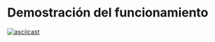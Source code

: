 # Demostración del funcionamiento
[![asciicast](https://asciinema.org/a/gfuXOgtEEuEgtuWqX7SrBIp4u.svg)](https://asciinema.org/a/gfuXOgtEEuEgtuWqX7SrBIp4u)

